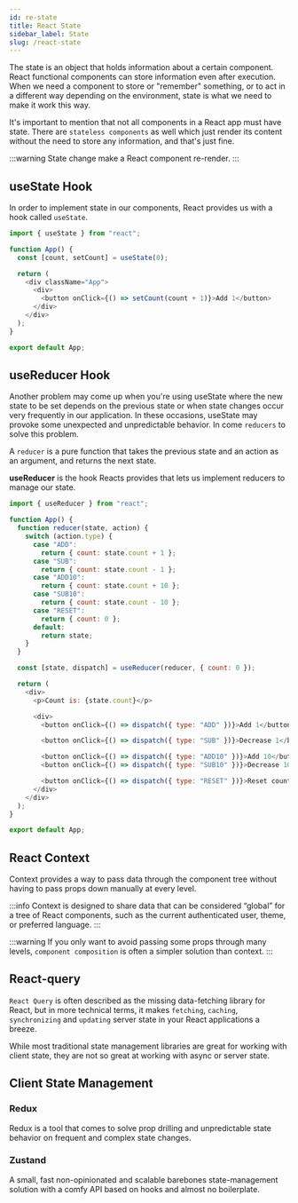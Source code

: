 ```yaml
---
id: re-state
title: React State
sidebar_label: State
slug: /react-state
---
```


The state is an object that holds information about a certain component. React functional components can store information even after execution. When we need a component to store or "remember" something, or to act in a different way depending on the environment, state is what we need to make it work this way.

It's important to mention that not all components in a React app must have state. There are `stateless components` as well which just render its content without the need to store any information, and that's just fine.

:::warning
State change make a React component re-render.
:::

## useState Hook

In order to implement state in our components, React provides us with a hook called `useState`.

```js App.jsx
import { useState } from "react";

function App() {
  const [count, setCount] = useState(0);

  return (
    <div className="App">
      <div>
        <button onClick={() => setCount(count + 1)}>Add 1</button>
      </div>
    </div>
  );
}

export default App;
```

## useReducer Hook

Another problem may come up when you're using useState where the new state to be set depends on the previous state or when state changes occur very frequently in our application. In these occasions, useState may provoke some unexpected and unpredictable behavior. In come `reducers` to solve this problem.

A `reducer` is a pure function that takes the previous state and an action as an argument, and returns the next state.

**useReducer** is the hook Reacts provides that lets us implement reducers to manage our state.

```js App.jsx
import { useReducer } from "react";

function App() {
  function reducer(state, action) {
    switch (action.type) {
      case "ADD":
        return { count: state.count + 1 };
      case "SUB":
        return { count: state.count - 1 };
      case "ADD10":
        return { count: state.count + 10 };
      case "SUB10":
        return { count: state.count - 10 };
      case "RESET":
        return { count: 0 };
      default:
        return state;
    }
  }

  const [state, dispatch] = useReducer(reducer, { count: 0 });

  return (
    <div>
      <p>Count is: {state.count}</p>

      <div>
        <button onClick={() => dispatch({ type: "ADD" })}>Add 1</button>

        <button onClick={() => dispatch({ type: "SUB" })}>Decrease 1</button>

        <button onClick={() => dispatch({ type: "ADD10" })}>Add 10</button>
        <button onClick={() => dispatch({ type: "SUB10" })}>Decrease 10</button>

        <button onClick={() => dispatch({ type: "RESET" })}>Reset count</button>
      </div>
    </div>
  );
}

export default App;
```

## React Context

Context provides a way to pass data through the component tree without having to pass props down manually at every level.

:::info
Context is designed to share data that can be considered “global” for a tree of React components, such as the current authenticated user, theme, or preferred language.
:::

:::warning
If you only want to avoid passing some props through many levels, `component composition` is often a simpler solution than context.
:::

## React-query

`React Query` is often described as the missing data-fetching library for React, but in more technical terms, it makes `fetching`, `caching`, `synchronizing` and `updating` server state in your React applications a breeze.

While most traditional state management libraries are great for working with client state, they are not so great at working with async or server state.

## Client State Management

### Redux

Redux is a tool that comes to solve prop drilling and unpredictable state behavior on frequent and complex state changes.

### Zustand

A small, fast non-opinionated and scalable barebones state-management solution with a comfy API based on hooks and almost no boilerplate.
